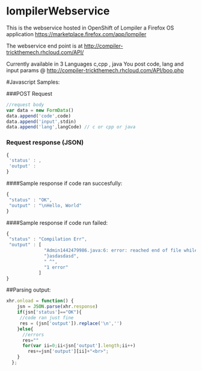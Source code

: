 # lompilerWebservice

This is the webservice hosted in OpenShift of Lompiler a Firefox OS application https://marketplace.firefox.com/app/lompiler

The webservice end point is at http://compiler-trickthemech.rhcloud.com/API/ 
 
Currently available in 3 Languages c,cpp , java You post code, lang and input params @ http://compiler-trickthemech.rhcloud.com/API/boo.php


#Javascript Samples: 

###POST Request

```javascript
//request body
var data = new FormData()
data.append('code',code)
data.append('input',stdin)
data.append('lang',langCode) // c or cpp or java
```

### Request response (JSON)
```javascript
{
 'status' : ,
 'output' : 
}
```

####Sample response if code ran succesfully: 

```javascript
{
 "status" : "OK",
 "output" : "\nHello, World"
}	
```
####Sample response if code run failed: 

```javascript
{
 "status" : "Compilation Err",
 "output" : [
              "Admin1442479986.java:6: error: reached end of file while parsing",
              "}asdasdasd",
              " ^",
              "1 error"
            ]
}
```

##Parsing output: 
```javascript
xhr.onload = function() {
    jsn = JSON.parse(xhr.response)    
    if(jsn['status']=="OK"){
     //code ran just fine
     res = (jsn['output']).replace('\n','')
    }else{
      //errors
      res=""
      for(var ii=0;ii<jsn['output'].length;ii++)
        res+=jsn['output'][ii]+"<br>";
    }
  };
```
